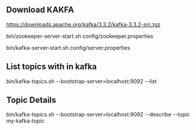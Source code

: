 ## Download KAKFA

https://downloads.apache.org/kafka/3.3.2/kafka-3.3.2-src.tgz

bin/zookeeper-server-start.sh config/zookeeper.properties

bin/kafka-server-start.sh config/server.properties

## List topics with in kafka

bin/kafka-topics.sh --bootstrap-server=localhost:9092 --list

## Topic Details

bin/kafka-topics.sh --bootstrap-server=localhost:9092 --describe --topic my-kafka-topic